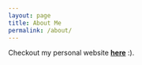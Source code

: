 ```yaml
---
layout: page
title: About Me
permalink: /about/
---
```


Checkout my personal website  **[here](https://kavindu404.github.io/website/)** :).



